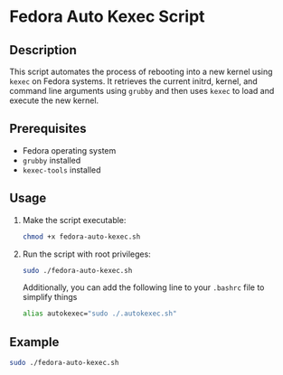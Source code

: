 # Fedora Auto Kexec Script

## Description
This script automates the process of rebooting into a new kernel using `kexec` on Fedora systems. It retrieves the current initrd, kernel, and command line arguments using `grubby` and then uses `kexec` to load and execute the new kernel.

## Prerequisites
- Fedora operating system
- `grubby` installed
- `kexec-tools` installed

## Usage
1. Make the script executable:
    ```bash
    chmod +x fedora-auto-kexec.sh
    ```
2. Run the script with root privileges:
    ```bash
    sudo ./fedora-auto-kexec.sh
    ```
    Additionally, you can add the following line to your `.bashrc` file to simplify things
    ```bash
    alias autokexec="sudo ./.autokexec.sh"
    ```

## Example
```bash
sudo ./fedora-auto-kexec.sh